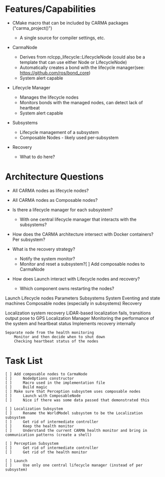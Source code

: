 
# Features/Capabilities

* CMake macro that can be included by CARMA packages ("carma_project()")
    * A single source for compiler settings, etc.

* CarmaNode
    * Derives from rclcpp_lifecycle::LifecycleNode (could also be a template that can use either Node or LifecycleNode)
    * Automatically creates a bond with the lifecycle manager(see: https://github.com/ros/bond_core)
    * System alert capable

* Lifecycle Manager
    * Manages the lifecycle nodes
    * Monitors bonds with the managed nodes, can detect lack of heartbeat
    * System alert capable

* Subsystems
    * Lifecycle management of a subsystem
    * Composable Nodes - likely used per-subsystem

* Recovery
    * What to do here?

# Architecture Questions

* All CARMA nodes as lifecycle nodes?

* All CARMA nodes as Composable nodes?

* Is there a lifecycle manager for each subsystem?
    * With one central lifecycle manager that interacts with the subsystems?

* How does the CARMA architecture intersect with Docker containers? Per subsystem?

* What is the recovery strategy?
    * Notify the system monitor?
    * Monitor and reset a subsystem?[ ] Add composable nodes to CarmaNode

* How does Launch interact with Lifecycle nodes and recovery?
    * Which component owns restarting the nodes?

Launch
Lifecycle nodes
Parameters
Subsystems
System Eventing and state machines
Composable nodes (especially in subsystems)
Recovery

Localization system recovery
    LiDAR-based localization fails, transitions output pose to GPS
    Localization Manager
        Monitoring the performance of the system and heartbeat status
        Implements recovery internally

    Separate node from the health monitoring
        Monitor and then decide when to shut down
        Checking heartbeat status of the nodes


# Task List

```
[ ] Add composable nodes to CarmaNode
[ ]     NodeOptions constructor
[ ]     Macro used in the implementation file 
[ ]     Build magic
[ ] Make sure that Perception subsystem uses composable nodes
[ ]     Launch with ComposableNode
[ ]     Nice if there was some data passed that demonstrated this

[ ] Localization Subsystem
[ ]     Rename the WorldModel subsystem to be the Localization subsystem
[ ]     Get rid of intermediate controller
[ ]     Keep the health monitor
[ ]     Understand the current CARMA health monitor and bring in communication patterns (create a shell)

[ ] Perception Subsystem
[ ]     Get rid of intermediate controller
[ ]     Get rid of the health monitor

[ ] Launch
[ ]     Use only one central lifecycle manager (instead of per subsystem)
```

